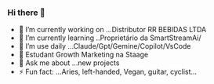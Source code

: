 ### Hi there 👋



- 🔭 I’m currently working on ...Distributor RR BEBIDAS LTDA
- 🌱 I’m currently learning ..Proprietário da SmartStreamAi/
- 👯 I’m use daily ...Claude/Gpt/Gemine/Copilot/VsCode
- 🤔 Estudant Growth Marketing na Staage 
- 💬 Ask me about ...new projects
- ⚡ Fun fact: ...Aries, left-handed, Vegan, guitar, cyclist...
